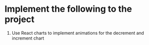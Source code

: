 # Implement the following to the project

1. Use React charts to implement animations for the decrement and increment chart